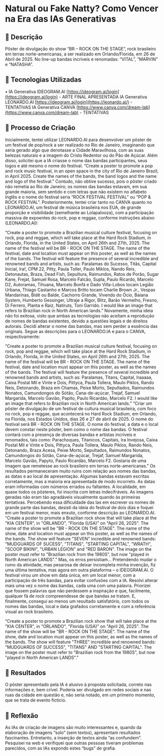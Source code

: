 # Natural ou Fake Natty? Como Vencer na Era das IAs Generativas


## 📒 Descrição
Pôster de divulgação do show “BR – ROCK ON THE STAGE”, rock brasileiro em terras norte-americanas, a ser realizado em Orlando/Florida, em 26 de Abril de 2025. No line-up bandas incríveis e renomadas: “VITAL”, “MARVIN” e “NATASHA”.

## 🤖 Tecnologias Utilizadas
•	IA Generativa IDEOGRAM.AI [https://ideogram.ai/login](https://ideogram.ai/login) - ARTE FINAL APRESENTADA
IA Generativa LEONARDO.AI [https://ideogram.ai/login](https://leonardo.ai/) - TENTATIVAS
IA Generativa CANVA [https://www.canva.com/dream-lab](https://www.canva.com/dream-lab) - TENTATIVAS

## 🧐 Processo de Criação
Inicialmente, tentei utilizar LEONARDO.AI para desenvolver um pôster de um festival de pop/rock a ser realizado no Rio de Janeiro, imaginando que seria gerado algo que denotasse a Cidade Maravilhosa, com as suas belezas naturais e a imagem do Cristo Redentor ou do Pão de Açúcar. Além disso, solicitei que a IA criasse o nome das bandas participantes, seus logos e até mesmo o nome do festival.
“Create a poster to promote a pop and rock music festival, in an open space in the city of Rio de Janeiro Brazil, in April 2025. Create the names of the bands, the band logos and the name and logo of the festival.”
Contudo, não obtive sucesso, pois o pôster criado não remetia ao Rio de Janeiro; os nomes das bandas estavam, em sua grande maioria, sem sentido e com letras que não existem no alfabeto inglês e o nome do festival seria “ROCK FESTIVAL FESTIVAL” ou “POP & ROCK FESTIVAL”.
Posteriormente, tentei criar tanto no CANVA quanto no LEONARDO.AI, um festival de música brasileira nos EUA, de grande proporção e visibilidade (semelhante ao Lolapalooza), com a participação massiva de expoentes do rock, pop e reggae, conforme instruções abaixo (LEONARDO.AI):

“Create a poster to promote a Brazilian musical culture festival, focusing on rock, pop and reggae, which will take place at the Hard Rock Stadium, in Orlando, Florida, in the United States, on April 26th and 27th, 2025. The name of the festival will be BR - ROCK ON THE STAGE. The name of the festival, date and location must appear on this poster, as well as the names of the bands. 
The festival will feature the presence of several incredible and renowned bands and artists, such as: Paralamas do Sucesso, Titãs, Capital Inicial, Ira!, CPM 22, Pitty, Paula Toller, Paulo Miklos, Nando Reis, Detonautas, Braza, Dead Fish, Sepultura, Raimundos, Ratos de Porão, Sugar Kane, Frejat, Samuel Rosa, Marcelo Falcão, Supla, Paulo Ricardo, Marcelo D2, Autoramas, Tihuana, Marcelo Bonfá e Dado Villa-Lobos tocam Legião Urbana, Thiago Castanho e Marcos Britto tocam Charlie Brown Jr., Vespas Mandarinas, Bidê ou Balde, Cachorro Grande, Vivendo do Ócio, Baiana System, Humberto Gessinger, Ultraje a Rigor, Blitz, Barão Vermelho, Fresno, Di Ferrero, Planta e Raiz, Natiruts, Toni Garrido.
I would like an image that refers to Brazilian rock in North American lands.”
Novamente, minha ideia não foi exitosa, visto que ambas as tecnologias não aceitam a reprodução de nomes de bandas existentes, devido a questões legais e de direitos autorais.
Decidi alterar o nome das bandas, mas sem perder a essência das originais. Segue as descrições para o LEONARDO.IA  e para o CANVA, respectivamente:

“Create a poster to promote a Brazilian musical culture festival, focusing on rock, pop and reggae, which will take place at the Hard Rock Stadium, in Orlando, Florida, in the United States, on April 26th and 27th, 2025. The name of the festival will be BR - ROCK ON THE STAGE. The name of the festival, date and location must appear on this poster, as well as the names of the bands. The festival will feature the presence of several incredible and renowned bands and artists, such as: Paralamas, Titans, Capital, Iraaaaa, Caixa Postal Mil e Vinte e Dois, Pittyca, Paula Tollera, Maulo Piklos, Rando Neis, Detonando, Braza em Chamas, Peixe Morto, Sepultados, Raimundos Nonatos, Camundongos do Sótão, Cana-de-açúcar, Trejaf, Samuel Margarida, Marcelo Gavião, Papito, Paulo Ricardão, Marcelo F2. I would like an image that refers to Brazilian rock in North American lands.”
“Criar um pôster de divulgação de um festival de cultura musical brasileira, com foco no rock, pop e reggae, que acontecerá no Hard Rock Stadium, em Orlando, na Florida, nos Estados Unidos, dias 26 e 27 de abril de 2025. O nome do festival será BR - ROCK ON THE STAGE. O nome do festival, a data e o local devem constar neste pôster, bem como o nome das bandas. 
O festival contará com a presença de diversas bandas e artistas incríveis e renomados, tais como: Parachoques, Titanicos, Capitais, Ira Invejosa, Caixa Postal Mil e Vinte e Dois, Pittyca, Paula Tollera, Maulo Piklos, Rando Neis, Detonando, Braza Acesa, Peixe Morto, Sepultados, Raimundos Nonatos, Camundongos do Sótão, Cana-de-açúcar, Trejaf, Samuel Margarida, Marcelo Gavião, Papyto, Paulo Ricardão, Marcelo F2. 
Gostaria de uma imagem que remetesse ao rock brasileiro em terras norte-americanas.”
Os resultados permaneceram muito ruins com relação aos nomes das bandas, as datas e ao local de apresentação. Algumas bandas estavam escritas corretamente, mas a maioria era apresentada de modo incorreto. As datas eram informadas com números errados ou faltantes. A localidade, em quase todos os pôsteres, foi inscrita com letras indecifráveis. As imagens geradas não eram tão agradáveis visualmente quando às primeiras tentativas.
Percebendo essa dificuldade das Ias em escrever os nomes de grande parte das bandas, desisti da ideia do festival de dois dias e foquei em um festival menor, mais enxuto, conforme descrição ao LEONARDO.AI.
“Create a poster to promote a Brazilian rock show that will take place at the "KIA CENTER", in "ORLANDO", "Florida (USA)" on "April 26, 2025". The name of the show will be "BR - ROCK ON THE STAGE". The name of the show, date and location must appear on this poster, as well as the names of the bands. The show will feature "SEVEN" incredible and renowned bands: "MUDGUARDS OF SUCESS", "TITANS", "STARTING CAPITAL", "WRATH", "SCOOP BIKINI", "URBAN LEGION" and "RED BARON". The image on the poster must refer to "Brazilian rock from the 1980S", but now "played in North American LANDS".” 
Mas, os erros persistiam...
Pretendendo mudar o rumo da atividade, mas pesarosa de deixar incompleta minha invenção, fiz uma última tentativa, mas agora em outra plataforma – o IDEOGRAM.AI. O festival virou um show em data única, em um local menor, com a participação de três bandas, para evitar confusões com a IA. Resolvi alterar mais uma vez o nome das bandas, cada uma com uma palavra. Priorizei que fossem palavras que não perdessem a inspiração e que, facilmente, qualquer fã de rock compreendesse de que bandas se tratam. E, finalmente, consegui ao menos um resultado satisfatório, com todos os nomes das bandas, local e data grafados corretamente e com a referência visual ao rock brasileiro.

“Create a poster to promote a Brazilian rock show that will take place at the "KIA CENTER", in "ORLANDO", "Florida (USA)" on "April 26, 2025". The name of the show will be "BR - ROCK ON THE STAGE". The name of the show, date and location must appear on this poster, as well as the names of the bands. The show will feature "THREE" incredible and renowned bands: "MUDGUARDS OF SUCCESS", "TITANS" AND "STARTING CAPITAL". 
 The image on the poster must refer to "Brazilian rock from the 1980S", but now "played in North American LANDS".”


## 🚀 Resultados
O pôster apresentado pela IA é alusivo à proposta solicitada, correto nas informações e, bem crível. Poderia ser divulgado em redes sociais e nas ruas da cidade em questão e, não seria notado, em um primeiro momento, que se trata de evento fictício.

## 💭 Reflexão
As IAs de criação de imagens são muito interessantes e, quando da elaboração de imagens “solo” (sem textos), apresentam resultados fascinantes. Entretanto, a inserção de textos ainda “as confundem”. Pesquisei na web e verifiquei que outras pessoas tiveram problemas parecidos, com as IAs expondo estes “bugs” de grafia.

